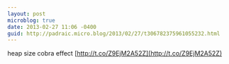 ```yaml
---
layout: post
microblog: true
date: 2013-02-27 11:06 -0400
guid: http://padraic.micro.blog/2013/02/27/t306782375961055232.html
---
```

heap size cobra effect [http://t.co/Z9EjM2A52Z](http://t.co/Z9EjM2A52Z)

